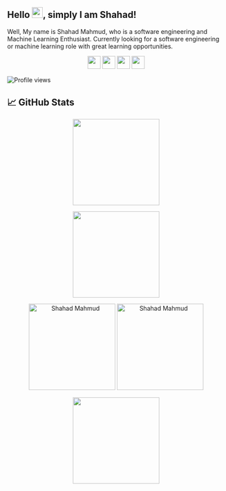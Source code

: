 ## Hello <img src="https://i.imgur.com/GNz3qCl.gif" width="25px">, simply I am Shahad! 
Well, My name is Shahad Mahmud, who is a software engineering and Machine Learning Enthusiast. Currently looking for a software engineering or machine learning role with great learning opportunities.
<p align="center">
  <a href="https://www.linkedin.com/in/shahad-mahmud/"><img height="30" src="https://i.imgur.com/nbDVVx2.png"></a>
  <a href="mailto:shahad9381@gmail.com"><img height="30" src="https://i.imgur.com/78azQZd.png"></a>
<!--   <a href="https://www.buymeacoffee.com/shuhanmirza"><img height="30" src="https://i.imgur.com/xfv1dZ5.png"></a> -->
  <a href="https://www.fb.com/shahad001"><img height="30" src="https://i.imgur.com/xZy8vkQ.png"></a>
  <a href="instagram.com/shahad_chowdhury/"><img height="30" src="https://i.imgur.com/DWeN4dR.png"></a>
</p>

![Profile views](https://gpvc.arturio.dev/shahad-mahmud)

## &#x1f4c8; GitHub Stats
<p align="center"><img height="200" src="https://github-readme-streak-stats.herokuapp.com/?user=shahad-mahmud"/></p>
<p align="center" width=100%><img height="200" src="https://activity-graph.herokuapp.com/graph?username=shahad-mahmud"/></p>
<p align="center">
  <img height="200" src="https://github-readme-stats.vercel.app/api/top-langs/?username=shahad-mahmud" alt="Shahad Mahmud" />
  <img height="200" src="https://github-readme-stats.vercel.app/api?username=shahad-mahmud&show_icons=true&count_private=true" alt="Shahad Mahmud" />
</p> 
<p align="center" width=100%><img height="200" src="https://github-profile-trophy.vercel.app/?username=shahad-mahmud&theme=gruvbox&row=2&margin-w=5&margin-h=5&count_private=true"/></p>
